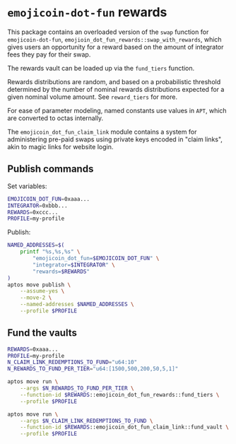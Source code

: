 # `emojicoin-dot-fun` rewards

This package contains an overloaded version of the `swap` function for
`emojicoin-dot-fun`, `emojioin_dot_fun_rewards::swap_with_rewards`, which gives
users an opportunity for a reward based on the amount of integrator fees they
pay for their swap.

The rewards vault can be loaded up via the `fund_tiers` function.

Rewards distributions are random, and based on a probabilistic threshold
determined by the number of nominal rewards distributions expected for a given
nominal volume amount. See `reward_tiers` for more.

For ease of parameter modeling, named constants use values in `APT`, which are
converted to octas internally.

The `emojicoin_dot_fun_claim_link` module contains a system for administering
pre-paid swaps using private keys encoded in "claim links", akin to magic links
for website login.

## Publish commands

Set variables:

```sh
EMOJICOIN_DOT_FUN=0xaaa...
INTEGRATOR=0xbbb...
REWARDS=0xccc...
PROFILE=my-profile
```

Publish:

```sh
NAMED_ADDRESSES=$(
    printf "%s,%s,%s" \
        "emojicoin_dot_fun=$EMOJICOIN_DOT_FUN" \
        "integrator=$INTEGRATOR" \
        "rewards=$REWARDS"
)
aptos move publish \
    --assume-yes \
    --move-2 \
    --named-addresses $NAMED_ADDRESSES \
    --profile $PROFILE
```

## Fund the vaults

```sh
REWARDS=0xaaa...
PROFILE=my-profile
N_CLAIM_LINK_REDEMPTIONS_TO_FUND="u64:10"
N_REWARDS_TO_FUND_PER_TIER="u64:[1500,500,200,50,5,1]"
```

```sh
aptos move run \
    --args $N_REWARDS_TO_FUND_PER_TIER \
    --function-id $REWARDS::emojicoin_dot_fun_rewards::fund_tiers \
    --profile $PROFILE
```

```sh
aptos move run \
    --args $N_CLAIM_LINK_REDEMPTIONS_TO_FUND \
    --function-id $REWARDS::emojicoin_dot_fun_claim_link::fund_vault \
    --profile $PROFILE
```
